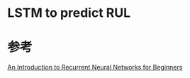 # LSTM to predict RUL


# 参考

[An Introduction to Recurrent Neural Networks for Beginners](https://victorzhou.com/blog/intro-to-rnns/)